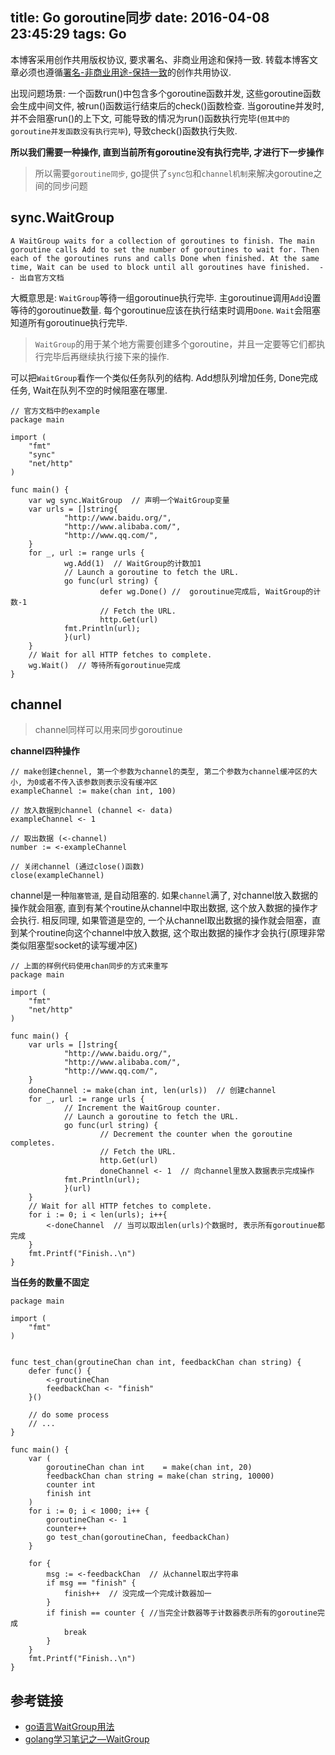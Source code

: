 title: Go goroutine同步
date: 2016-04-08 23:45:29
tags: Go
---

本博客采用创作共用版权协议, 要求署名、非商业用途和保持一致. 转载本博客文章必须也遵循[署名-非商业用途-保持一致](http://creativecommons.org/licenses/by-nc-sa/3.0/deed.zh)的创作共用协议.


出现问题场景: 一个函数run()中包含多个goroutine函数并发, 这些goroutine函数会生成中间文件, 被run()函数运行结束后的check()函数检查. 当goroutine并发时, 并不会阻塞run()的上下文, 可能导致的情况为run()函数执行完毕(`但其中的goroutine并发函数没有执行完毕`), 导致check()函数执行失败.

**所以我们需要一种操作, 直到当前所有goroutine没有执行完毕, 才进行下一步操作**

> 所以需要`goroutine同步`, go提供了`sync包`和`channel机制`来解决goroutine之间的同步问题

<!--more-->

## sync.WaitGroup



```
A WaitGroup waits for a collection of goroutines to finish. The main goroutine calls Add to set the number of goroutines to wait for. Then each of the goroutines runs and calls Done when finished. At the same time, Wait can be used to block until all goroutines have finished.  -- 出自官方文档
```

大概意思是: `WaitGroup`等待一组goroutinue执行完毕. 主goroutinue调用`Add`设置等待的goroutinue数量. 每个goroutinue应该在执行结束时调用`Done`. `Wait`会阻塞知道所有goroutinue执行完毕.

> `WaitGroup`的用于某个地方需要创建多个goroutine，并且一定要等它们都执行完毕后再继续执行接下来的操作.

可以把`WaitGroup`看作一个类似任务队列的结构. Add想队列增加任务, Done完成任务, Wait在队列不空的时候阻塞在哪里.

```
// 官方文档中的example
package main

import (
    "fmt"
    "sync"
    "net/http"
)

func main() {
    var wg sync.WaitGroup  // 声明一个WaitGroup变量
    var urls = []string{
            "http://www.baidu.org/",
            "http://www.alibaba.com/",
            "http://www.qq.com/",
    }
    for _, url := range urls {
            wg.Add(1)  // WaitGroup的计数加1
            // Launch a goroutine to fetch the URL.
            go func(url string) {
                    defer wg.Done() //  goroutinue完成后, WaitGroup的计数-1
                    // Fetch the URL.
                    http.Get(url)
            fmt.Println(url);
            }(url)
    }
    // Wait for all HTTP fetches to complete.
    wg.Wait()  // 等待所有goroutinue完成
}
```


## channel

> channel同样可以用来同步goroutinue

**channel四种操作**

```
// make创建chennel, 第一个参数为channel的类型, 第二个参数为channel缓冲区的大小, 为0或者不传入该参数则表示没有缓冲区
exampleChannel := make(chan int, 100) 

// 放入数据到channel (channel <- data) 
exampleChannel <- 1

// 取出数据 (<-channel)
number := <-exampleChannel

// 关闭channel (通过close()函数)
close(exampleChannel)
```

channel是一种`阻塞管道`, 是自动阻塞的. 如果`channel`满了, 对channel放入数据的操作就会阻塞, 直到有某个routine从channel中取出数据, 这个放入数据的操作才会执行. 相反同理, 如果管道是空的, 一个从channel取出数据的操作就会阻塞，直到某个routine向这个channel中放入数据, 这个取出数据的操作才会执行(原理非常类似阻塞型socket的读写缓冲区)


```
// 上面的样例代码使用chan同步的方式来重写
package main

import (
    "fmt"
    "net/http"
)

func main() {
    var urls = []string{
            "http://www.baidu.org/",
            "http://www.alibaba.com/",
            "http://www.qq.com/",
    }
    doneChannel := make(chan int, len(urls))  // 创建channel
    for _, url := range urls {
            // Increment the WaitGroup counter.
            // Launch a goroutine to fetch the URL.
            go func(url string) {
                    // Decrement the counter when the goroutine completes.
                    // Fetch the URL.
                    http.Get(url)
                    doneChannel <- 1  // 向channel里放入数据表示完成操作
            fmt.Println(url);
            }(url)
    }
    // Wait for all HTTP fetches to complete.
    for i := 0; i < len(urls); i++{
        <-doneChannel  // 当可以取出len(urls)个数据时, 表示所有goroutinue都完成
    }
    fmt.Printf("Finish..\n")
}
```

**当任务的数量不固定**

```
package main

import (
    "fmt"
)


func test_chan(groutineChan chan int, feedbackChan chan string) {
    defer func() {
        <-groutineChan
        feedbackChan <- "finish"
    }()

    // do some process
    // ...
}

func main() {
    var (
        goroutineChan chan int    = make(chan int, 20)
        feedbackChan chan string = make(chan string, 10000)
        counter int
        finish int
    )
    for i := 0; i < 1000; i++ {
        goroutineChan <- 1
        counter++
        go test_chan(goroutineChan, feedbackChan)
    }

    for {
        msg := <-feedbackChan  // 从channel取出字符串
        if msg == "finish" {
            finish++  // 没完成一个完成计数器加一
        }
        if finish == counter { //当完全计数器等于计数器表示所有的goroutine完成
            break
        }
    }
    fmt.Printf("Finish..\n")
}

```

## 参考链接

- [go语言WaitGroup用法](http://www.baiyuxiong.com/?p=913)
- [golang学习笔记之—WaitGroup](http://studygolang.com/articles/4992)
